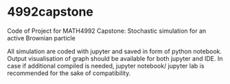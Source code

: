 # 4992capstone

Code of
Project for MATH4992 Capstone: Stochastic simulation for an active Brownian particle

All simulation are coded with jupyter and saved in form of python notebook. Output visualisation of graph should be available for both jupyter and IDE.
In case if additional compiled is needed, jupyter notebook/ jupyter lab is recommended for the sake of compatibility.

